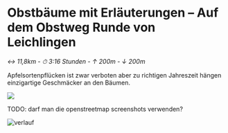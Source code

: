 # Obstbäume mit Erläuterungen – Auf dem Obstweg Runde von Leichlingen

_&#8596; 11,8km - &#x23F1; 3:16 Stunden - &#8593; 200m - &#8595; 200m_

Apfelsortenpflücken ist zwar verboten aber zu richtigen Jahreszeit hängen einzigartige Geschmäcker an den Bäumen.

<a href="https://www.komoot.com/de-de/smarttour/6529661?ref=wdd" target="_blank"><img src="https://www.komoot.com/assets/4d8ae313eec53e6e.svg" /></a>

TODO: darf man die openstreetmap screenshots verwenden?

<img src="docs/wandern/img.png" alt="verlauf"/>

